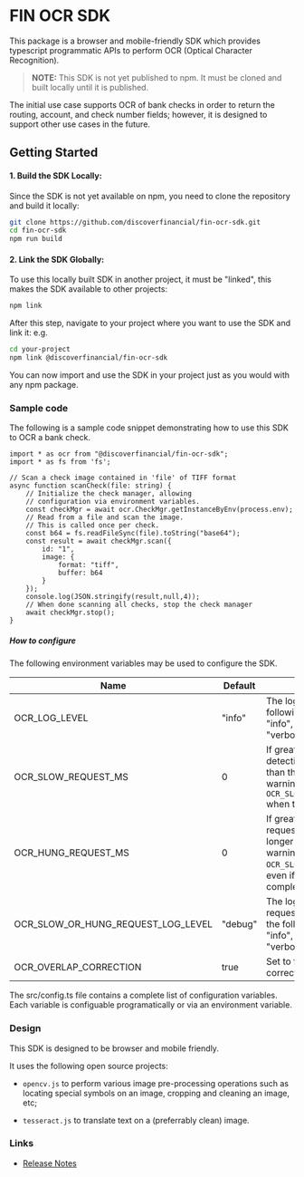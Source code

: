 # FIN OCR SDK

This package is a browser and mobile-friendly SDK which provides typescript programmatic APIs to perform OCR (Optical Character Recognition).

> **NOTE:** This SDK is not yet published to npm. It must be cloned and built locally until it is published.

The initial use case supports OCR of bank checks in order to return the routing, account, and check number fields; however, it is designed to support other use cases in the future.

## Getting Started

#### 1. Build the SDK Locally:

Since the SDK is not yet available on npm, you need to clone the repository and build it locally:

```bash
git clone https://github.com/discoverfinancial/fin-ocr-sdk.git
cd fin-ocr-sdk
npm run build
```

#### 2. Link the SDK Globally:
To use this locally built SDK in another project, it must be "linked", this makes the SDK available to other projects:

```bash
npm link
```
After this step, navigate to your project where you want to use the SDK and link it:
e.g.
```bash
cd your-project
npm link @discoverfinancial/fin-ocr-sdk
```
You can now import and use the SDK in your project just as you would with any npm package.

### Sample code

The following is a sample code snippet demonstrating how to use this SDK to OCR a bank check.

```
import * as ocr from "@discoverfinancial/fin-ocr-sdk";
import * as fs from 'fs';

// Scan a check image contained in 'file' of TIFF format
async function scanCheck(file: string) {
    // Initialize the check manager, allowing
    // configuration via environment variables.
    const checkMgr = await ocr.CheckMgr.getInstanceByEnv(process.env);
    // Read from a file and scan the image.
    // This is called once per check.
    const b64 = fs.readFileSync(file).toString("base64");
    const result = await checkMgr.scan({
        id: "1",
        image: {
            format: "tiff",
            buffer: b64
        }
    });
    console.log(JSON.stringify(result,null,4));
    // When done scanning all checks, stop the check manager
    await checkMgr.stop();
}
```

##### How to configure

The following environment variables may be used to configure the SDK.

| Name | Default | Description |
| ---- | ------- | ----------- |
| OCR_LOG_LEVEL | "info" | The log level which is any of the following: "fatal", "error", "warn", "info", "debug", "trace", or "verbose". |
| OCR_SLOW_REQUEST_MS | 0 | If greater than 0, enable slow request detection.  If a request takes longer than this many milliseconds, a warning message is logged at level `OCR_SLOW_OR_HUNG_REQUEST_LOG_LEVEL` when the request completes. |
| OCR_HUNG_REQUEST_MS | 0 | If greater than 0, enable hung request detection.  If a request takes longer than this many milliseconds, a warning message is logged at level `OCR_SLOW_OR_HUNG_REQUEST_LOG_LEVEL`, even if the request has not completed. |
| OCR_SLOW_OR_HUNG_REQUEST_LOG_LEVEL | "debug" | The log level for slow or hung requests. The value may be any of the following: "fatal", "error", "warn", "info", "debug", "trace", or "verbose". |
| OCR_OVERLAP_CORRECTION | true | Set to false to disable OCR overlap correction. |

The src/config.ts file contains a complete list of configuration variables.  Each variable is configuable programatically or via an environment variable.

### Design

This SDK is designed to be browser and mobile friendly.

It uses the following open source projects:

* `opencv.js` to perform various image pre-processing operations such as locating special symbols on an image, cropping and cleaning an image, etc;

* `tesseract.js` to translate text on a (preferrably clean) image.

### Links

- [Release Notes](./RELEASE_NOTES.md)
